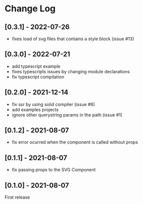 # Change Log

## [0.3.1] - 2022-07-26
- fixes load of svg files that contains a style block (issue #13)

## [0.3.0] - 2022-07-21
- add typescript example
- fixes typescripts issues by changing module declarations
- fix typescript compilation

## [0.2.0] - 2021-12-14
- fix ssr by using solid compiler (issue #6)
- add examples projects
- ignore other querystring params in the path (issue #1)

## [0.1.2] - 2021-08-07
- fix error ocurred when the component is called without props

## [0.1.1] - 2021-08-07
- fix passing props to the SVG Component

## [0.1.0] - 2021-08-07
First release
